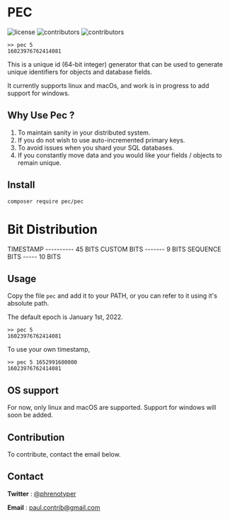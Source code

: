 # **PEC**

![license](https://img.shields.io/github/license/phrenotype/pec)
![contributors](https://img.shields.io/github/contributors/phrenotype/pec)
![contributors](https://img.shields.io/github/languages/code-size/phrenotype/pec)

```shell
>> pec 5
16023976762414081
```
This is a unique id (64-bit integer) generator that can be used to generate unique identifiers for objects and database fields.

It currently supports linux and macOs, and work is in progress to add support for windows.

## Why Use Pec ?

1. To maintain sanity in your distributed system.
2. If you do not wish to use auto-incremented primary keys.
3. To avoid issues when you shard your SQL databases.
4. If you constantly move data and you would like your fields / objects to remain unique.


## Install

`composer require pec/pec`

# Bit Distribution
TIMESTAMP ---------- 45 BITS
CUSTOM BITS -------  9 BITS
SEQUENCE BITS -----  10 BITS

## Usage
Copy the file `pec` and add it to your PATH, or you can refer to it using it's absolute path.

The default epoch is January 1st, 2022.

```shell
>> pec 5
16023976762414081
```

To use your own timestamp,

```shell
>> pec 5 1652991600000
16023976762414081
```

## OS support
For now, only linux and macOS are supported. Support for windows will soon be added.


## Contribution
To contribute, contact the email below.

## Contact
**Twitter** : [@phrenotyper](https://twitter.com/phrenotyper)

**Email** : paul.contrib@gmail.com


